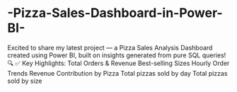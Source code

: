 # -Pizza-Sales-Dashboard-in-Power-BI-
Excited to share my latest project — a Pizza Sales Analysis Dashboard created using Power BI, built on insights generated from pure SQL queries! 🔍  ✅ Key Highlights:  Total Orders &amp; Revenue Best-selling Sizes Hourly Order Trends Revenue Contribution by Pizza Total pizzas sold by day  Total pizzas sold by size 
